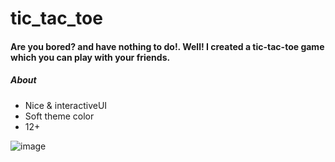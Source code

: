 # tic_tac_toe
#### Are you bored? and have nothing to do!. Well! I created a tic-tac-toe game which you can play with your friends.

##### About
  * Nice & interactiveUI
  * Soft theme color
  * 12+

![image](https://github.com/vashukashyap/tic_tac_toe/assets/129667408/36cd97b8-5658-4276-b24b-70429d4b6af3)


